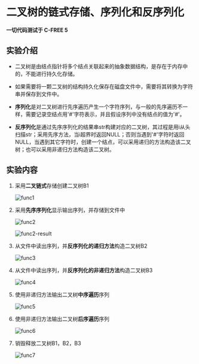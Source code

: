 # 二叉树的链式存储、序列化和反序列化

**一切代码测试于 C-FREE 5**

## 实验介绍

- 二叉树是由结点指针将多个结点关联起来的抽象数据结构，是存在于内存中的，不能进行持久化存储。

- 如果需要将一颗二叉树的结构持久化保存在磁盘文件中，需要将其转换为字符串并保存到文件中。

- **序列化**是对二叉树进行先序遍历产生一个字符序列，与一般的先序遍历不一样，需要记录空结点用'#'字符表示，并且假设序列中没有结点的值为'#'。

- **反序列化**是通过先序序列化的结果串str构建对应的二叉树，其过程是用i从头扫描str；采用先序方法，当i超界时返回NULL；否则当遇到'#'字符时返回NULL，当遇到其它字符时，创建一个结点，可以采用递归的方法构造该二叉树；也可以采用非递归方法构造该二叉树。

## 实验内容

1. 采用**二叉链式**存储创建二叉树B1

    ![func1](https://github.com/JasonSun2018/img-folder/blob/master/cpp-BinaryTree/func1.png)

2. 采用**先序序列化**显示输出序列，并存储到文件中

    ![func2](https://github.com/JasonSun2018/img-folder/blob/master/cpp-BinaryTree/func2.png)

    ![func2-result](https://github.com/JasonSun2018/img-folder/blob/master/cpp-BinaryTree/func2-result.png)

3. 从文件中读出序列，并**反序列化的递归方法**构造二叉树B2

    ![func3](https://github.com/JasonSun2018/img-folder/blob/master/cpp-BinaryTree/func3.png)

4. 从文件中读出序列，并**反序列化的非递归方法**构造二叉树B3

    ![func4](https://github.com/JasonSun2018/img-folder/blob/master/cpp-BinaryTree/func4.png)

5. 使用非递归方法输出二叉树**中序遍历**序列

    ![func5](https://github.com/JasonSun2018/img-folder/blob/master/cpp-BinaryTree/func5.png)

6. 使用非递归方法输出二叉树**后序遍历**序列

    ![func6](https://github.com/JasonSun2018/img-folder/blob/master/cpp-BinaryTree/func6.png)

7. 销毁释放二叉树B1，B2，B3

    ![func7](https://github.com/JasonSun2018/img-folder/blob/master/cpp-BinaryTree/func7.png)
